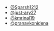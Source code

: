 - [@Sparsh1212](https://github.com/Sparsh1212)
- [@just-ary27](https://github.com/just-ary27)
- [@kmrinal19](https://github.com/kmrinal19)
- [@pranavkonidena](https://github.com/pranavkonidena)